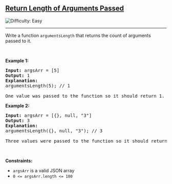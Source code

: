 <h2><a href="https://leetcode.com/problems/return-length-of-arguments-passed">Return Length of Arguments Passed</a></h2> <img src='https://img.shields.io/badge/Difficulty-Easy-brightgreen' alt='Difficulty: Easy' /><hr>Write a function&nbsp;<code>argumentsLength</code> that returns the count of arguments passed to it.
<p>&nbsp;</p>
<p><strong class="example">Example 1:</strong></p>

<pre>
<strong>Input:</strong> argsArr = [5]
<strong>Output:</strong> 1
<strong>Explanation:</strong>
argumentsLength(5); // 1

One value was passed to the function so it should return 1.
</pre>

<p><strong class="example">Example 2:</strong></p>

<pre>
<strong>Input:</strong> argsArr = [{}, null, &quot;3&quot;]
<strong>Output:</strong> 3
<strong>Explanation:</strong> 
argumentsLength({}, null, &quot;3&quot;); // 3

Three values were passed to the function so it should return 3.
</pre>

<p>&nbsp;</p>
<p><strong>Constraints:</strong></p>

<ul>
	<li><code>argsArr</code> is a valid JSON array</li>
	<li><code>0 &lt;= argsArr.length &lt;= 100</code></li>
</ul>

